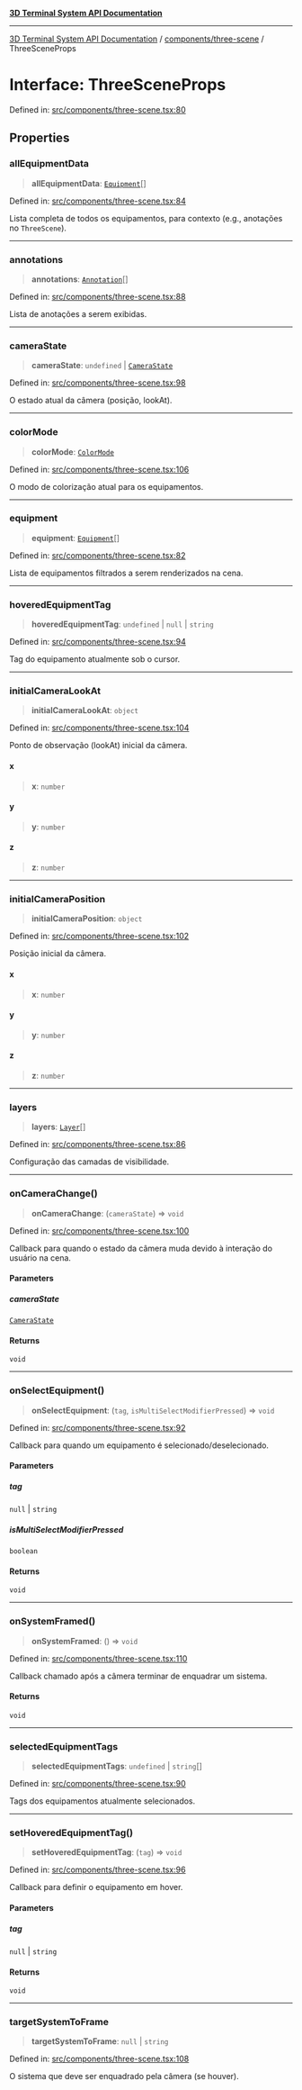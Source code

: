[**3D Terminal System API Documentation**](../../../README.md)

***

[3D Terminal System API Documentation](../../../README.md) / [components/three-scene](../README.md) / ThreeSceneProps

# Interface: ThreeSceneProps

Defined in: [src/components/three-scene.tsx:80](https://github.com/Dicommunitas/ThreeJS_Terminal_3D/blob/badc3233eff8eb21985e1864af032399a617b0af/src/components/three-scene.tsx#L80)

## Properties

### allEquipmentData

> **allEquipmentData**: [`Equipment`](../../../lib/types/interfaces/Equipment.md)[]

Defined in: [src/components/three-scene.tsx:84](https://github.com/Dicommunitas/ThreeJS_Terminal_3D/blob/badc3233eff8eb21985e1864af032399a617b0af/src/components/three-scene.tsx#L84)

Lista completa de todos os equipamentos, para contexto (e.g., anotações no `ThreeScene`).

***

### annotations

> **annotations**: [`Annotation`](../../../lib/types/interfaces/Annotation.md)[]

Defined in: [src/components/three-scene.tsx:88](https://github.com/Dicommunitas/ThreeJS_Terminal_3D/blob/badc3233eff8eb21985e1864af032399a617b0af/src/components/three-scene.tsx#L88)

Lista de anotações a serem exibidas.

***

### cameraState

> **cameraState**: `undefined` \| [`CameraState`](../../../lib/types/interfaces/CameraState.md)

Defined in: [src/components/three-scene.tsx:98](https://github.com/Dicommunitas/ThreeJS_Terminal_3D/blob/badc3233eff8eb21985e1864af032399a617b0af/src/components/three-scene.tsx#L98)

O estado atual da câmera (posição, lookAt).

***

### colorMode

> **colorMode**: [`ColorMode`](../../../lib/types/type-aliases/ColorMode.md)

Defined in: [src/components/three-scene.tsx:106](https://github.com/Dicommunitas/ThreeJS_Terminal_3D/blob/badc3233eff8eb21985e1864af032399a617b0af/src/components/three-scene.tsx#L106)

O modo de colorização atual para os equipamentos.

***

### equipment

> **equipment**: [`Equipment`](../../../lib/types/interfaces/Equipment.md)[]

Defined in: [src/components/three-scene.tsx:82](https://github.com/Dicommunitas/ThreeJS_Terminal_3D/blob/badc3233eff8eb21985e1864af032399a617b0af/src/components/three-scene.tsx#L82)

Lista de equipamentos filtrados a serem renderizados na cena.

***

### hoveredEquipmentTag

> **hoveredEquipmentTag**: `undefined` \| `null` \| `string`

Defined in: [src/components/three-scene.tsx:94](https://github.com/Dicommunitas/ThreeJS_Terminal_3D/blob/badc3233eff8eb21985e1864af032399a617b0af/src/components/three-scene.tsx#L94)

Tag do equipamento atualmente sob o cursor.

***

### initialCameraLookAt

> **initialCameraLookAt**: `object`

Defined in: [src/components/three-scene.tsx:104](https://github.com/Dicommunitas/ThreeJS_Terminal_3D/blob/badc3233eff8eb21985e1864af032399a617b0af/src/components/three-scene.tsx#L104)

Ponto de observação (lookAt) inicial da câmera.

#### x

> **x**: `number`

#### y

> **y**: `number`

#### z

> **z**: `number`

***

### initialCameraPosition

> **initialCameraPosition**: `object`

Defined in: [src/components/three-scene.tsx:102](https://github.com/Dicommunitas/ThreeJS_Terminal_3D/blob/badc3233eff8eb21985e1864af032399a617b0af/src/components/three-scene.tsx#L102)

Posição inicial da câmera.

#### x

> **x**: `number`

#### y

> **y**: `number`

#### z

> **z**: `number`

***

### layers

> **layers**: [`Layer`](../../../lib/types/interfaces/Layer.md)[]

Defined in: [src/components/three-scene.tsx:86](https://github.com/Dicommunitas/ThreeJS_Terminal_3D/blob/badc3233eff8eb21985e1864af032399a617b0af/src/components/three-scene.tsx#L86)

Configuração das camadas de visibilidade.

***

### onCameraChange()

> **onCameraChange**: (`cameraState`) => `void`

Defined in: [src/components/three-scene.tsx:100](https://github.com/Dicommunitas/ThreeJS_Terminal_3D/blob/badc3233eff8eb21985e1864af032399a617b0af/src/components/three-scene.tsx#L100)

Callback para quando o estado da câmera muda devido à interação do usuário na cena.

#### Parameters

##### cameraState

[`CameraState`](../../../lib/types/interfaces/CameraState.md)

#### Returns

`void`

***

### onSelectEquipment()

> **onSelectEquipment**: (`tag`, `isMultiSelectModifierPressed`) => `void`

Defined in: [src/components/three-scene.tsx:92](https://github.com/Dicommunitas/ThreeJS_Terminal_3D/blob/badc3233eff8eb21985e1864af032399a617b0af/src/components/three-scene.tsx#L92)

Callback para quando um equipamento é selecionado/deselecionado.

#### Parameters

##### tag

`null` | `string`

##### isMultiSelectModifierPressed

`boolean`

#### Returns

`void`

***

### onSystemFramed()

> **onSystemFramed**: () => `void`

Defined in: [src/components/three-scene.tsx:110](https://github.com/Dicommunitas/ThreeJS_Terminal_3D/blob/badc3233eff8eb21985e1864af032399a617b0af/src/components/three-scene.tsx#L110)

Callback chamado após a câmera terminar de enquadrar um sistema.

#### Returns

`void`

***

### selectedEquipmentTags

> **selectedEquipmentTags**: `undefined` \| `string`[]

Defined in: [src/components/three-scene.tsx:90](https://github.com/Dicommunitas/ThreeJS_Terminal_3D/blob/badc3233eff8eb21985e1864af032399a617b0af/src/components/three-scene.tsx#L90)

Tags dos equipamentos atualmente selecionados.

***

### setHoveredEquipmentTag()

> **setHoveredEquipmentTag**: (`tag`) => `void`

Defined in: [src/components/three-scene.tsx:96](https://github.com/Dicommunitas/ThreeJS_Terminal_3D/blob/badc3233eff8eb21985e1864af032399a617b0af/src/components/three-scene.tsx#L96)

Callback para definir o equipamento em hover.

#### Parameters

##### tag

`null` | `string`

#### Returns

`void`

***

### targetSystemToFrame

> **targetSystemToFrame**: `null` \| `string`

Defined in: [src/components/three-scene.tsx:108](https://github.com/Dicommunitas/ThreeJS_Terminal_3D/blob/badc3233eff8eb21985e1864af032399a617b0af/src/components/three-scene.tsx#L108)

O sistema que deve ser enquadrado pela câmera (se houver).
